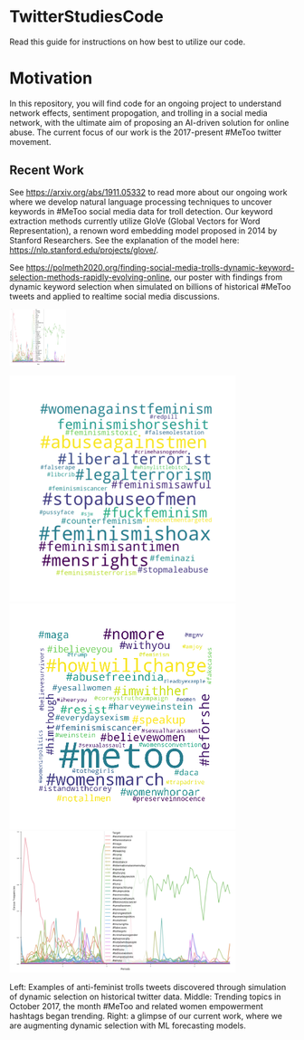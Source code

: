 # TwitterStudiesCode


Read this guide for instructions on how best to utilize our code.

# Motivation 

In this repository, you will find code for an ongoing project to understand network effects, 
sentiment propogation, and trolling in a social media network, with 
the ultimate aim of proposing an AI-driven solution for online abuse. 
The current focus of our work is the 2017-present #MeToo twitter movement. 



## Recent Work 
See https://arxiv.org/abs/1911.05332 to read more about our ongoing work where we develop
natural language processing techniques to uncover keywords in #MeToo social media 
data for troll detection. Our keyword extraction methods currently utilize GloVe (Global Vectors for 
Word Representation), a renown word embedding model proposed in 2014 by Stanford Researchers.
See the explanation of the model here: https://nlp.stanford.edu/projects/glove/.


See https://polmeth2020.org/finding-social-media-trolls-dynamic-keyword-selection-methods-rapidly-evolving-online, 
our poster with findings from dynamic keyword selection when simulated on billions of historical #MeToo tweets and applied to realtime 
social media discussions.


<img src="/twitter/freq-analysis.png" width="100" height="100">

![alt text](/twitter/troll_example.png) ![alt text](/twitter/WH_Oct17.png)  <img src="/twitter/freq-analysis.png" width="400" height="250">

Left: Examples of anti-feminist trolls tweets discovered through simulation of dynamic selection on historical twitter data. Middle: Trending topics in October 2017, the month #MeToo and related women empowerment hashtags began trending. Right: a glimpse of our current work, where we are augmenting dynamic selection with ML forecasting models. 
